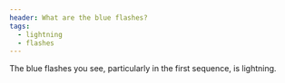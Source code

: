 ```yaml
---
header: What are the blue flashes?
tags:
  - lightning
  - flashes
---
```


The blue flashes you see, particularly in the first sequence, is lightning.